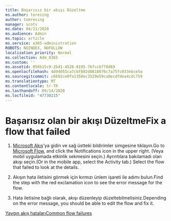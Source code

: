 ```yaml
---
title: Başarısız bir akışı Düzeltme
ms.author: toresing
author: tomresing
manager: scotv
ms.date: 04/21/2020
ms.audience: Admin
ms.topic: article
ms.service: o365-administration
ROBOTS: NOINDEX, NOFOLLOW
localization_priority: Normal
ms.collection: Adm_O365
ms.custom: ''
ms.assetid: 856b15c9-2b41-4528-8195-7bfccbf78d69
ms.openlocfilehash: 4d94055ca7cbf892d0818076c7a75fc033ebce5a
ms.sourcegitcommit: c6692ce0fa1358ec3529e59ca0ecdfdea4cdc759
ms.translationtype: MT
ms.contentlocale: tr-TR
ms.lasthandoff: 09/14/2020
ms.locfileid: "47730215"
---
```

# <a name="fix-a-flow-that-failed"></a><span data-ttu-id="50936-102">Başarısız olan bir akışı Düzeltme</span><span class="sxs-lookup"><span data-stu-id="50936-102">Fix a flow that failed</span></span>

1. <span data-ttu-id="50936-103">[Microsoft Akış](https://flow.microsoft.com/)'ya gidin ve sağ üstteki bildirimler simgesine tıklayın.</span><span class="sxs-lookup"><span data-stu-id="50936-103">Go to [Microsoft Flow](https://flow.microsoft.com/), and click the Notifications icon in the upper right.</span></span> <span data-ttu-id="50936-104">(Veya mobil uygulamada etkinlik sekmesini seçin.) Ayrıntılara bakılamadı olan akışı seçin.</span><span class="sxs-lookup"><span data-stu-id="50936-104">(Or in the mobile app, select the Activity tab.) Select the flow that failed to look at the details.</span></span>
    
2. <span data-ttu-id="50936-105">Akışın hata iletisini görmek için kırmızı ünlem işareti ile adımı bulun.</span><span class="sxs-lookup"><span data-stu-id="50936-105">Find the step with the red exclamation icon to see the error message for the flow.</span></span>
    
3. <span data-ttu-id="50936-106">Hata iletisine bağlı olarak, akışı düzenleyip düzeltebilmelisiniz.</span><span class="sxs-lookup"><span data-stu-id="50936-106">Depending on the error message, you should be able to edit the flow and fix it.</span></span> 
    
[<span data-ttu-id="50936-107">Yaygın akış hataları</span><span class="sxs-lookup"><span data-stu-id="50936-107">Common flow failures</span></span>](https://go.microsoft.com/fwlink/?linkid=872110)
  

